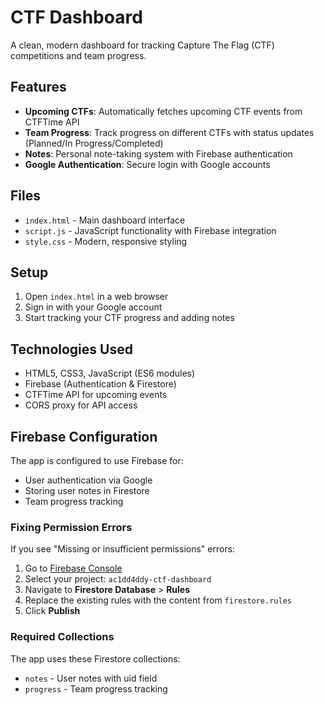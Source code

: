# CTF Dashboard

A clean, modern dashboard for tracking Capture The Flag (CTF) competitions and team progress.

## Features

- **Upcoming CTFs**: Automatically fetches upcoming CTF events from CTFTime API
- **Team Progress**: Track progress on different CTFs with status updates (Planned/In Progress/Completed)
- **Notes**: Personal note-taking system with Firebase authentication
- **Google Authentication**: Secure login with Google accounts

## Files

- `index.html` - Main dashboard interface
- `script.js` - JavaScript functionality with Firebase integration
- `style.css` - Modern, responsive styling

## Setup

1. Open `index.html` in a web browser
2. Sign in with your Google account
3. Start tracking your CTF progress and adding notes

## Technologies Used

- HTML5, CSS3, JavaScript (ES6 modules)
- Firebase (Authentication & Firestore)
- CTFTime API for upcoming events
- CORS proxy for API access

## Firebase Configuration

The app is configured to use Firebase for:
- User authentication via Google
- Storing user notes in Firestore
- Team progress tracking

### Fixing Permission Errors

If you see "Missing or insufficient permissions" errors:

1. Go to [Firebase Console](https://console.firebase.google.com/)
2. Select your project: `ac1dd4ddy-ctf-dashboard`
3. Navigate to **Firestore Database** > **Rules**
4. Replace the existing rules with the content from `firestore.rules`
5. Click **Publish**

### Required Collections

The app uses these Firestore collections:
- `notes` - User notes with uid field
- `progress` - Team progress tracking